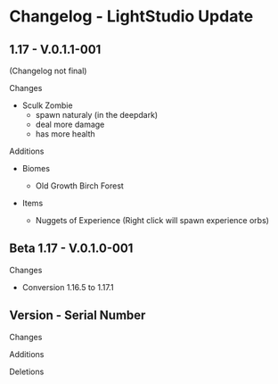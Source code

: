 # Changelog - LightStudio Update
## 1.17 -  V.0.1.1-001
(Changelog not final)

Changes
   - Sculk Zombie 
      - spawn naturaly (in the deepdark)
      - deal more damage
      - has more health

Additions
   - Biomes 
      - Old Growth Birch Forest
  
   - Items    
      - Nuggets of Experience (Right click will spawn experience orbs)

## Beta 1.17 -  V.0.1.0-001

Changes
   - Conversion 1.16.5 to 1.17.1

## Version -  Serial Number

Changes

Additions

Deletions









